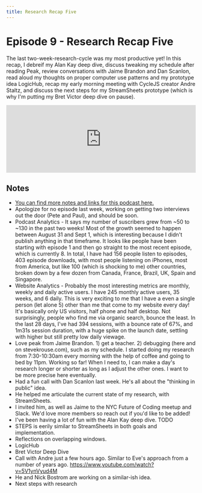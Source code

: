```yaml
---
title: Research Recap Five
---
```


# Episode 9 - Research Recap Five

The last two-week-research-cycle was my most productive yet! In this recap, I debreif my Alan Kay deep dive, discuss tweaking my schedule after reading Peak, review conversations with Jaime Brandon and Dan Scanlon, read aloud my thoughts on proper computer use patterns and my prototype idea LogicHub, recap my early morning meeting with CycleJS creator Andre Staltz, and discuss the next steps for my StreamSheets prototype (which is why I'm putting my Bret Victor deep dive on pause).

<iframe src="https://omny.fm/shows/future-of-coding/9-research-recap-five/embed?style=artwork" width="100%" height="180" frameborder="0"></iframe>

## Notes

*   [You can find more notes and links for this podcast here.](http://futureofcoding.org/journal#research-recap-5)
*   Apologize for no episode last week, working on getting two interviews out the door (Pete and Paul), and should be soon.
*   Podcast Analytics - It says my number of suscribers grew from ~50 to ~130 in the past two weeks! Most of the growth seemed to happen between August 31 and Sept 1, which is interesting because I didn't publish anything in that timeframe. It looks like people have been starting with episode 1 and then go straight to the most recent episode, which is currently 8. In total, I have had 156 people listen to episodes, 403 episode downloads, with most people listening on iPhones, most from America, but like 100 (which is shocking to me) other countries, broken down by a few dozen from Canada, France, Brazil, UK, Spain and Singapore.
*   Website Analytics - Probably the most interesting metrics are monthly, weekly and daily active users. I have 245 monthly active users, 35 weeks, and 6 daily. This is very exciting to me that I have a even a single person (let alone 5) other than me that come to my website every day! It's basically only US visitors, half phone and half desktop. Not surprisingly, people who find me via organic search, bounce the least. In the last 28 days, I've had 394 sessions, with a bounce rate of 67%, and 1m31s session duration, with a huge spike on the launch date, settling with higher but still pretty low daily viewage.
*   Love peak from Jaime Brandon. 1) get a teacher. 2) debugging (here and on stevekrouse.com), such as my schedule. I started doing my research from 7:30-10:30am every morning with the help of coffee and going to bed by 11pm. Working so far! When I need to, I can make a day's research longer or shorter as long as I adjust the other ones. I want to be more precise here eventually.
*   Had a fun call with Dan Scanlon last week. He's all about the "thinking in public" idea.
*   He helped me articulate the current state of my research, with StreamSheets.
*   I invited him, as well as Jaime to the NYC Future of Coding meetup and Slack. We'd love more members so reach out if you'd like to be added!
*   I've been having a lot of fun with the Alan Kay deep dive. TODO
*   STEPS is eerily similar to StreamSheets in both goals and implementation.
*   Reflections on overlapping windows.
*   LogicHub
*   Bret Victor Deep Dive
*   Call with Andre just a few hours ago. Similar to Eve's approach from a number of years ago. https://www.youtube.com/watch?v=5V1ynVyud4M
*   He and Nick Bostrom are working on a similar-ish idea.
*   Next steps with research